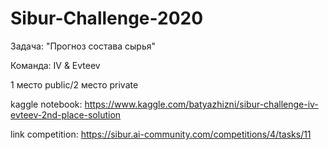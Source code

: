 # Sibur-Challenge-2020

Задача: "Прогноз состава сырья"

Команда: IV & Evteev

1 место public/2 место private

kaggle notebook: https://www.kaggle.com/batyazhizni/sibur-challenge-iv-evteev-2nd-place-solution

link competition: https://sibur.ai-community.com/competitions/4/tasks/11
